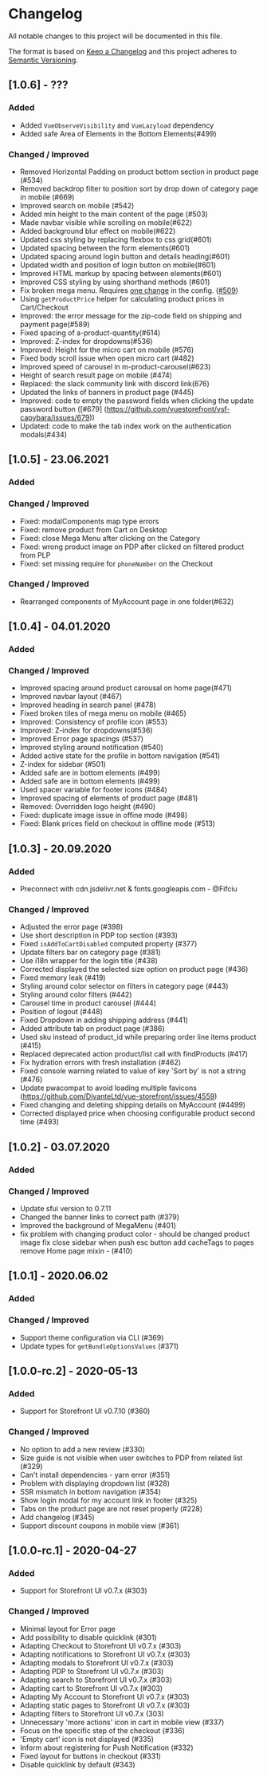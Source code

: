 # Changelog

All notable changes to this project will be documented in this file.

The format is based on [Keep a Changelog](https://keepachangelog.com/en/1.0.0/)
and this project adheres to [Semantic Versioning](https://semver.org/spec/v2.0.0.html).


## [1.0.6] - ???

### Added

- Added `VueObserveVisibility` and `VueLazyload` dependency
- Added safe Area of Elements in the Bottom Elements(#499)

### Changed / Improved
- Removed Horizontal Padding on product bottom section in product page (#534)
- Removed backdrop filter to position sort by drop down of category page in mobile (#669)
- Improved search on mobile (#542)
- Added min height to the main content of the page (#503)
- Made navbar visible while scrolling on mobile(#622)
- Added background blur effect on mobile(#622)
- Updated css styling by replacing flexbox to css grid(#601)
- Updated spacing between the form elements(#601)
- Updated spacing around login button and details heading(#601)
- Updated width and position of login button on mobile(#601)
- Improved HTML markup by spacing between elements(#601)
- Improved CSS styling by using shorthand methods (#601)
- Fix broken mega menu. Requires [one change](https://github.com/vuestorefront/vsf-capybara/issues/509#issuecomment-862174222) in the config. ([#509](https://github.com/vuestorefront/vsf-capybara/issues/509))
- Using `getProductPrice` helper for calculating product prices in Cart/Checkout
- Improved: the error message for the zip-code field on shipping and payment page(#589)
- Fixed spacing of a-product-quantity(#614)
- Improved: Z-index for dropdowns(#536)
- Improved: Height for the micro cart on mobile (#576)
- Fixed body scroll issue when open micro cart (#482)
- Improved speed of carousel in m-product-carousel(#623)
- Height of search result page on mobile (#474)
- Replaced: the slack community link with discord link(676)
- Updated the links of banners in product page (#445)
- Improved: code to empty the password fields when clicking the update password button ([#679] (https://github.com/vuestorefront/vsf-capybara/issues/679))
- Updated: code to make the tab index work on the authentication modals(#434)


## [1.0.5] - 23.06.2021

### Added

### Changed / Improved
- Fixed: modalComponents map type errors
- Fixed: remove product from Cart on Desktop
- Fixed: close Mega Menu after clicking on the Category
- Fixed: wrong product image on PDP after clicked on filtered product from PLP
- Fixed: set missing require for `phoneNumber` on the Checkout


### Changed / Improved
- Rearranged components of MyAccount page in one folder(#632)

## [1.0.4] - 04.01.2020

### Added

### Changed / Improved
- Improved spacing around product carousal on home page(#471)
- Improved navbar layout (#467)
- Improved heading in search panel (#478)
- Fixed broken tiles of mega menu on mobile (#465)
- Improved: Consistency of profile icon (#553)
- Improved: Z-index for dropdowns(#536)
- Improved Error page spacings (#537)
- Improved styling around notification (#540)
- Added active state for the profile in bottom navigation (#541)
- Z-index for sidebar (#501)
- Added safe are in bottom elements (#499)
- Added safe are in bottom elements (#499)
- Used spacer variable for footer icons (#484)
- Improved spacing of elements of product page (#481)
- Removed: Overridden logo height (#490)
- Fixed: duplicate image issue in offine mode (#498)
- Fixed: Blank prices field on checkout in offline mode (#513)

## [1.0.3] - 20.09.2020

### Added

- Preconnect with cdn.jsdelivr.net & fonts.googleapis.com - @Fifciu

### Changed / Improved

- Adjusted the error page (#398)
- Use short description in PDP top section (#393)
- Fixed `isAddToCartDisabled` computed property (#377)
- Update filters bar on category page (#381)
- Use i18n wrapper for the login title (#438)
- Corrected displayed the selected size option on product page (#436)
- Fixed memory leak (#419)
- Styling around color selector on filters in category page (#443)
- Styling around color filters (#442)
- Carousel time in product carousel (#444)
- Position of logout (#448)
- Fixed Dropdown in adding shipping address (#441)
- Added attribute tab on product page (#386)
- Used sku instead of product_id while preparing order line items product (#415)
- Replaced deprecated action product/list call with findProducts (#417)
- Fix hydration errors with fresh installation (#462)
- Fixed console warning related to value of key 'Sort by' is not a string (#476)
- Update pwacompat to avoid loading multiple favicons (https://github.com/DivanteLtd/vue-storefront/issues/4559)
- Fixed changing and deleting shipping details on MyAccount (#4499)
- Corrected displayed price when choosing configurable product second time (#493)

## [1.0.2] - 03.07.2020

### Added

### Changed / Improved

- Update sfui version to 0.7.11
- Changed the banner links to correct path (#379)
- Improved the background of MegaMenu (#401)
- fix problem with changing product color - should be changed product image
  fix close sidebar when push esc button
  add cacheTags to pages
  remove Home page mixin - (#410)

## [1.0.1] - 2020.06.02

### Added

### Changed / Improved

- Support theme configuration via CLI (#369)
- Update types for `getBundleOptionsValues` (#371)

## [1.0.0-rc.2] - 2020-05-13

### Added

- Support for Storefront UI v0.7.10 (#360)

### Changed / Improved

- No option to add a new review (#330)
- Size guide is not visible when user switches to PDP from related list (#329)
- Can't install dependencies - yarn error (#351)
- Problem with displaying dropdown list (#328)
- SSR mismatch in bottom navigation (#354)
- Show login modal for my account link in footer (#325)
- Tabs on the product page are not reset properly (#228)
- Add changelog (#345)
- Support discount coupons in mobile view (#361)

## [1.0.0-rc.1] - 2020-04-27

### Added

- Support for Storefront UI v0.7.x (#303)

### Changed / Improved

- Minimal layout for Error page
- Add possibility to disable quicklink (#301)
- Adapting Checkout to Storefront UI v0.7.x (#303)
- Adapting notifications to Storefront UI v0.7.x (#303)
- Adapting modals to Storefront UI v0.7.x (#303)
- Adapting PDP to Storefront UI v0.7.x (#303)
- Adapting search to Storefront UI v0.7.x (#303)
- Adapting cart to Storefront UI v0.7.x (#303)
- Adapting My Account to Storefront UI v0.7.x (#303)
- Adapting static pages to Storefront UI v0.7.x (#303)
- Adapting filters to Storefront UI v0.7.x (303)
- Unnecessary 'more actions' icon in cart in mobile view (#337)
- Focus on the specific step of the checkout (#336)
- 'Empty cart' icon is not displayed (#335)
- Inform about registering for Push Notification (#332)
- Fixed layout for buttons in checkout (#331)
- Disable quicklink by default (#343)
